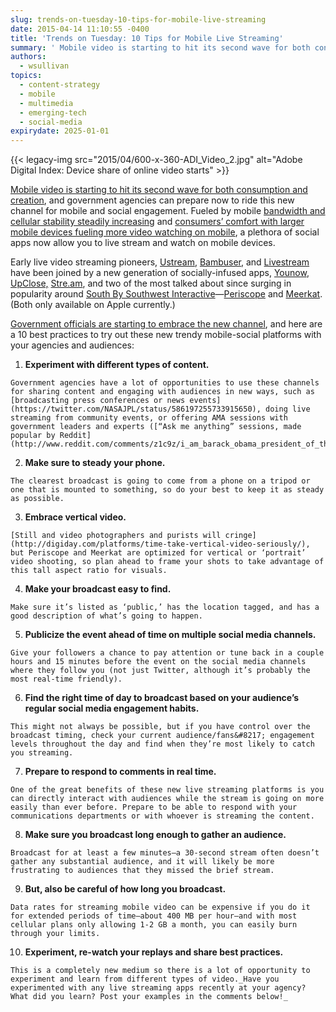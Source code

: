 ```yaml
---
slug: trends-on-tuesday-10-tips-for-mobile-live-streaming
date: 2015-04-14 11:10:55 -0400
title: 'Trends on Tuesday: 10 Tips for Mobile Live Streaming'
summary: ' Mobile video is starting to hit its second wave for both consumption and creation, and government agencies can prepare now to ride this new channel for mobile and social engagement. Fueled by mobile bandwidth and cellular stability steadily increasing and consumers&#8217; comfort'
authors:
  - wsullivan
topics:
  - content-strategy
  - mobile
  - multimedia
  - emerging-tech
  - social-media
expirydate: 2025-01-01
---
```


{{< legacy-img src="2015/04/600-x-360-ADI\_Video\_2.jpg" alt="Adobe Digital Index: Device share of online video starts" >}}

[Mobile video is starting to hit its second wave for both consumption and creation](http://qz.com/365293/it-took-a-decade-but-mobile-video-is-finally-exploding/), and government agencies can prepare now to ride this new channel for mobile and social engagement. Fueled by mobile [bandwidth and cellular stability steadily increasing](http://www.scribd.com/doc/259862003/State-of-the-Internet-Report-Q4-2014#scribd) and [consumers&#8217; comfort with larger mobile devices fueling more video watching on mobile](http://www.cmo.com/articles/2015/3/2/ADI-2015-Inaugural-Video-Benchmark-Report.html?cmpid=NIR280), a plethora of social apps now allow you to live stream and watch on mobile devices.

Early live video streaming pioneers, [Ustream](http://www.ustream.tv/platform/broadcast-anywhere), [Bambuser](http://bambuser.com/), and [Livestream](http://livestream.com/producer/mobile) have been joined by a new generation of socially-infused apps, [Younow](http://www.younow.com/), [UpClose,](https://upclose.me/) [Stre.am](https://stre.am/), and two of the most talked about since surging in popularity around [South By Southwest Interactive](http://sxsw.com/interactive)—[Periscope](https://www.periscope.tv/) and [Meerkat](http://meerkatapp.co/). (Both only available on Apple currently.)

[Government officials are starting to embrace the new channel](http://www.washingtonpost.com/blogs/the-switch/wp/2015/03/26/how-periscope-is-already-helping-politicians-kill-the-press-conference/), and here are a 10 best practices to try out these new trendy mobile-social platforms with your agencies and audiences:

  1. **Experiment with different types of content.**
  
    Government agencies have a lot of opportunities to use these channels for sharing content and engaging with audiences in new ways, such as [broadcasting press conferences or news events](https://twitter.com/NASAJPL/status/586197255733915650), doing live streaming from community events, or offering AMA sessions with government leaders and experts ([“Ask me anything” sessions, made popular by Reddit](http://www.reddit.com/comments/z1c9z/i_am_barack_obama_president_of_the_united_states/)).
  2. **Make sure to steady your phone.**
  
    The clearest broadcast is going to come from a phone on a tripod or one that is mounted to something, so do your best to keep it as steady as possible.
  3. **Embrace vertical video.**
  
    [Still and video photographers and purists will cringe](http://digiday.com/platforms/time-take-vertical-video-seriously/), but Periscope and Meerkat are optimized for vertical or ‘portrait’ video shooting, so plan ahead to frame your shots to take advantage of this tall aspect ratio for visuals.
  4. **Make your broadcast easy to find.**
  
    Make sure it’s listed as ‘public,’ has the location tagged, and has a good description of what’s going to happen.
  5. **Publicize the event ahead of time on multiple social media channels.**
  
    Give your followers a chance to pay attention or tune back in a couple hours and 15 minutes before the event on the social media channels where they follow you (not just Twitter, although it’s probably the most real-time friendly).
  6. **Find the right time of day to broadcast based on your audience’s regular social media engagement habits.**
  
    This might not always be possible, but if you have control over the broadcast timing, check your current audience/fans&#8217; engagement levels throughout the day and find when they’re most likely to catch you streaming.
  7. **Prepare to respond to comments in real time.**
  
    One of the great benefits of these new live streaming platforms is you can directly interact with audiences while the stream is going on more easily than ever before. Prepare to be able to respond with your communications departments or with whoever is streaming the content.
  8. **Make sure you broadcast long enough to gather an audience.** 
  
    Broadcast for at least a few minutes—a 30-second stream often doesn’t gather any substantial audience, and it will likely be more frustrating to audiences that they missed the brief stream.
  9. **But, also be careful of how long you broadcast.** 
  
    Data rates for streaming mobile video can be expensive if you do it for extended periods of time—about 400 MB per hour—and with most cellular plans only allowing 1-2 GB a month, you can easily burn through your limits.
 10. **Experiment, re-watch your replays and share best practices.**
  
    This is a completely new medium so there is a lot of opportunity to experiment and learn from different types of video._Have you experimented with any live streaming apps recently at your agency? What did you learn? Post your examples in the comments below!_
